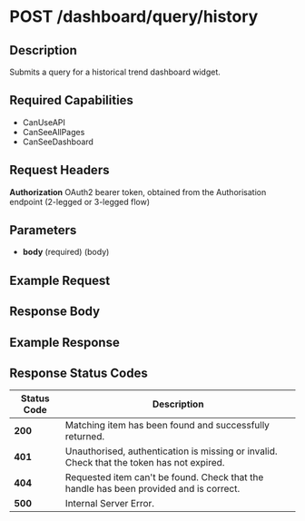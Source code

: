 # POST /dashboard/query/history

## Description
Submits a query for a historical trend dashboard widget.

## Required Capabilities
* CanUseAPI
* CanSeeAllPages
* CanSeeDashboard

## Request Headers

**Authorization** OAuth2 bearer token, obtained from the Authorisation endpoint (2-legged or 3-legged flow)

## Parameters
* **body** (required) (body)


## Example Request


## Response Body


## Example Response


## Response Status Codes
| Status Code | Description |
| -------- | ------- |
|**200**| Matching item has been found and successfully returned.|
|**401**| Unauthorised, authentication is missing or invalid. Check that the token has not expired.|
|**404**| Requested item can't be found. Check that the handle has been provided and is correct.|
|**500**| Internal Server Error.|


